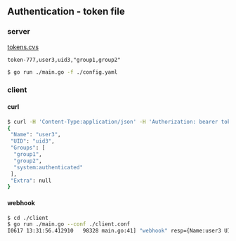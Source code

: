 ## Authentication - token file

### server

[tokens.cvs](./tokens.cvs)

```cvs
token-777,user3,uid3,"group1,group2"
```

```sh
$ go run ./main.go -f ./config.yaml
```


### client

#### curl 

```sh
$ curl -H 'Content-Type:application/json' -H 'Authorization: bearer token-777' http://localhost:8080/hello
{
 "Name": "user3",
 "UID": "uid3",
 "Groups": [
  "group1",
  "group2",
  "system:authenticated"
 ],
 "Extra": null
}
```

#### webhook

```sh
$ cd ./client
$ go run ./main.go --conf ./client.conf
I0617 13:31:56.412910   98328 main.go:41] "webhook" resp={Name:user3 UID:uid3 Groups:[group1 group2 system:authenticated] Extra:map[]}
```
